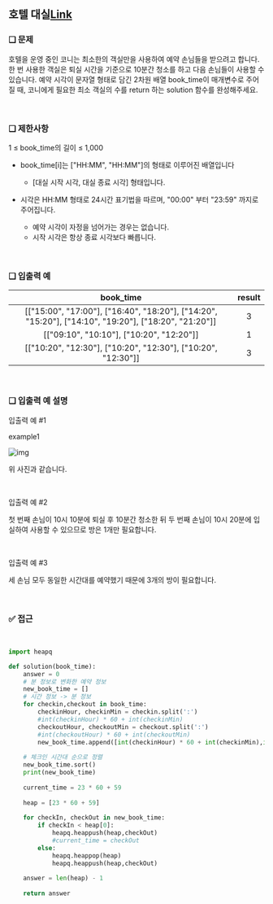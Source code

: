 ## 호텔 대실[Link](https://school.programmers.co.kr/learn/courses/30/lessons/155651)

### ❑ 문제
호텔을 운영 중인 코니는 최소한의 객실만을 사용하여 예약 손님들을 받으려고 합니다. 한 번 사용한 객실은 퇴실 시간을 기준으로 10분간 청소를 하고 다음 손님들이 사용할 수 있습니다.
예약 시각이 문자열 형태로 담긴 2차원 배열 book_time이 매개변수로 주어질 때, 코니에게 필요한 최소 객실의 수를 return 하는 solution 함수를 완성해주세요.

<br>

### ❑ 제한사항
1 ≤ book_time의 길이 ≤ 1,000
- book_time[i]는 ["HH:MM", "HH:MM"]의 형태로 이루어진 배열입니다
    - [대실 시작 시각, 대실 종료 시각] 형태입니다.

- 시각은 HH:MM 형태로 24시간 표기법을 따르며, "00:00" 부터 "23:59" 까지로 주어집니다.
    - 예약 시각이 자정을 넘어가는 경우는 없습니다.
    - 시작 시각은 항상 종료 시각보다 빠릅니다.

<br>

### ❑ 입출력 예
| book_time | result |
|:-----------------:|:------------:|
|[["15:00", "17:00"], ["16:40", "18:20"], ["14:20", "15:20"], ["14:10", "19:20"], ["18:20", "21:20"]]|3|
|[["09:10", "10:10"], ["10:20", "12:20"]]|1|
|[["10:20", "12:30"], ["10:20", "12:30"], ["10:20", "12:30"]]|3|

<br>

### ❑ 입출력 예 설명
입출력 예 #1

example1

![img](https://user-images.githubusercontent.com/62426665/199907266-561e3b75-84eb-4da1-930c-a6ac8fa82a79.png)

위 사진과 같습니다.

<br>

입출력 예 #2

첫 번째 손님이 10시 10분에 퇴실 후 10분간 청소한 뒤 두 번째 손님이 10시 20분에 입실하여 사용할 수 있으므로 방은 1개만 필요합니다.

<br>

입출력 예 #3

세 손님 모두 동일한 시간대를 예약했기 때문에 3개의 방이 필요합니다.

<br>

### ✅ 접근

<br>



```Python
import heapq

def solution(book_time):
    answer = 0
    # 분 정보로 변화한 예약 정보
    new_book_time = []
    # 시간 정보 -> 분 정보
    for checkin,checkout in book_time:
        checkinHour, checkinMin = checkin.split(':')
        #int(checkinHour) * 60 + int(checkinMin)
        checkoutHour, checkoutMin = checkout.split(':')
        #int(checkoutHour) * 60 + int(checkoutMin)
        new_book_time.append([int(checkinHour) * 60 + int(checkinMin),int(checkoutHour) * 60 + int(checkoutMin) + 10])
        
    # 체크인 시간대 순으로 정렬
    new_book_time.sort()
    print(new_book_time)
    
    current_time = 23 * 60 + 59
    
    heap = [23 * 60 + 59]
    
    for checkIn, checkOut in new_book_time:
        if checkIn < heap[0]:
            heapq.heappush(heap,checkOut)
            #current_time = checkOut
        else:
            heapq.heappop(heap)
            heapq.heappush(heap,checkOut)
        
    answer = len(heap) - 1
    
    return answer
```
